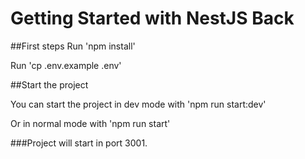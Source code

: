# Getting Started with NestJS Back

##First steps
Run 'npm install'

Run 'cp .env.example .env'

##Start the project

You can start the project in dev mode with 'npm run start:dev'

Or in normal mode with 'npm run start'

###Project will start in port 3001. 
